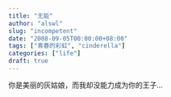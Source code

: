```yaml
---
title: "无能"
author: "alswl"
slug: "incompetent"
date: "2008-09-05T00:00:00+08:00"
tags: ["青春的彩虹", "cinderella"]
categories: ["life"]
draft: true
---
```


你是美丽的灰姑娘，而我却没能力成为你的王子…
